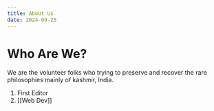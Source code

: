 ```yaml
---
title: About Us
date: 2024-09-25
---
```


# Who Are We?

We are the volunteer folks who trying to preserve and recover the rare philosophies mainly of kashmir, India.

1. First Editor
2. [[Web Dev]]
